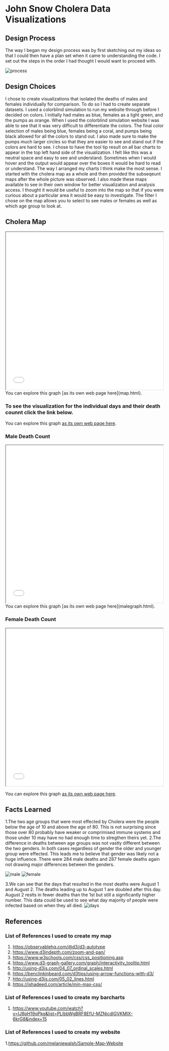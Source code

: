 # John Snow Cholera Data Visualizations

## Design Process

The way I began my design process was by first sketching out my ideas so that I could then have a plan set when it came to understanding the code. I set out the steps in the order I had thought I would want to proceed with.


![process](https://user-images.githubusercontent.com/95446588/156775604-1a35c354-6f76-4bb4-8f7f-d7b6e53c1c2f.jpg)

## Design Choices 
I chose to create visualizations that isolated the deaths of males and females individually for comparison. To do so I had to create separate datasets. 
I used a colorblind simulation to run my website through before I decided on colors. I initially had males as blue, females as a light green, and the pumps as orange. When I used the colorblind simulation website I was able to see that it was very difficult to differentiate the colors. The final color selection of males being blue, females being a coral, and pumps being black allowed for all the colors to stand out. I also made sure to make the pumps much larger circles so that they are easier to see and stand out if the colors are hard to see. 
I chose to have the tool tip result on all bar charts to appear in the top left hand side of the visualization. I felt like this was a neutral space and easy to see and understand. Sometimes when I would hover and the output would appear over the boxes it would be hard to read or understand. 
The way I arranged my charts I think make the most sense. I started with the cholera map as a whole and then provided the subseqeunt maps after the whole picture was observed. I also made these maps available to see in their own window for better visualization and analysis access. 
I thought it would be useful to zoom into the map so that if you were curious about a particular area it would be easy to investigate. 
The filter I chose on the map allows you to select to see males or females as well as which age group to look at. 

## Cholera Map 

<iframe src="map.html" height="500" width="500"></iframe>
You can explore this graph [as its own web page here](map.html).

### To see the visualization for the individual days and their death counnt click the link below. 

You can explore this graph [as its own web page here](deathdays.html).

### Male Death Count 

<iframe src="malegraph.html" height="500" width="500"></iframe>
You can explore this graph [as its own web page here](malegraph.html).

### Female Death Count

<iframe src="femalegraph.html" height="500" width="500"></iframe>

You can explore this graph [as its own web page here](femalegraph.html).


## Facts Learned 
1.The two age groups that were most effected by Cholera were the people below the age of 10 and above the age of 80. This is not surprising since those over 80 probably have weaker or comprimised immune systems and those under 10 may have no had enough time to stregthen theirs yet. 
2.The difference in deaths between age groups was not vastly different between the two genders. In both cases regardless of gender the older and younger group were effected. This leads me to believe that gender was likely not a huge influence. There were 284 male deaths and 287 female deaths again not drawing major differences between the genders.

![male](https://user-images.githubusercontent.com/95446588/156775026-1b5a5fb7-c7c1-4830-bda8-cef10c61e08d.jpg)
![female](https://user-images.githubusercontent.com/95446588/156775105-9bb520d3-35cf-4d9a-ba4c-e6c1ac158a05.jpg)

3.We can see that the days that resulted in the most deaths were August 1 and August 2. The deaths leading up to August 1 are doubled after this day. August 2 reslts in fewer deaths than the 1st but still a significantly higher number. This data could be used to see what day majority of people were infected based on when they all died. 
![days](https://user-images.githubusercontent.com/95446588/156775124-6e74c157-c183-46be-936f-18faa3ba1718.jpg)

## References 
### List of References I used to create my map 
1. https://observablehq.com/@d3/d3-autotype
2. https://www.d3indepth.com/zoom-and-pan/
3. https://www.w3schools.com/css/css_positioning.asp
4. https://www.d3-graph-gallery.com/graph/interactivity_tooltip.html
5. http://using-d3js.com/04_07_ordinal_scales.html
6. https://benclinkinbeard.com/d3tips/using-arrow-functions-with-d3/
7. http://using-d3js.com/05_02_lines.html
8. https://ishadeed.com/article/min-max-css/


### List of References I used to create my barcharts 
1. https://www.youtube.com/watch?v=IJ8pH19qPkg&list=PLlbbWgBRF8EfU-MZNicdIGVKMIX-6krG8&index=15

### List of References I used to create my website 
1.https://github.com/melaniewalsh/Sample-Map-Website



